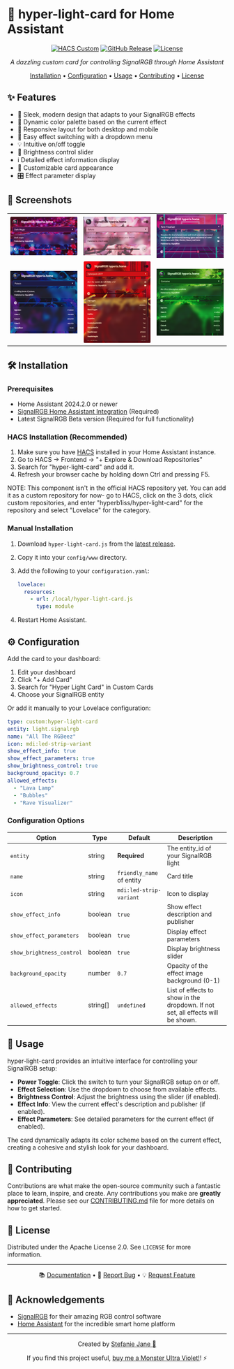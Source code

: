 # 🌟 hyper-light-card for Home Assistant

<div align="center">

[![HACS Custom][hacs-shield]][hacs]
[![GitHub Release][releases-shield]][releases]
[![License][license-shield]](LICENSE)

*A dazzling custom card for controlling SignalRGB through Home Assistant*

[Installation](#installation) • [Configuration](#configuration) • [Usage](#usage) • [Contributing](#contributing) • [License](#license)

</div>

## ✨ Features

- 💅 Sleek, modern design that adapts to your SignalRGB effects
- 🎨 Dynamic color palette based on the current effect
- 📱 Responsive layout for both desktop and mobile
- 🔀 Easy effect switching with a dropdown menu
- 💡 Intuitive on/off toggle
- 🔆 Brightness control slider
- ℹ️ Detailed effect information display
- 🔧 Customizable card appearance
- 🎛️ Effect parameter display

## 🌈 Screenshots
<table>
  <tr>
    <td><img src="images/dark_magic.png"/></td>
    <td><img src="images/sakura.png"/></td>
    <td><img src="images/rave_visualizer.png"/></td>
  </tr>
  <tr>
    <td><img src="images/poison_expanded.png"/></td>
    <td><img src="images/cyberpunk_2077_expanded.png"/></td>
    <td><img src="images/corrosive_expanded.png"/></td>
  </tr>
</table>

## 🛠️ Installation
<a name="installation"></a>

### Prerequisites

- Home Assistant 2024.2.0 or newer
- [SignalRGB Home Assistant Integration](https://github.com/hyperb1iss/signalrgb-homeassistant) (Required)
- Latest SignalRGB Beta version (Required for full functionality)

### HACS Installation (Recommended)

1. Make sure you have [HACS](https://hacs.xyz/) installed in your Home Assistant instance.
2. Go to HACS → Frontend → "+ Explore & Download Repositories"
3. Search for "hyper-light-card" and add it.
4. Refresh your browser cache by holding down Ctrl and pressing F5.

NOTE: This component isn't in the official HACS repository yet. You can add it as a custom
repository for now- go to HACS, click on the 3 dots, click custom repositories, and enter
"hyperb1iss/hyper-light-card" for the repository and select "Lovelace" for the
category.

### Manual Installation

1. Download `hyper-light-card.js` from the [latest release](https://github.com/hyperb1iss/hyper-light-card/releases).
2. Copy it into your `config/www` directory.
3. Add the following to your `configuration.yaml`:

   ```yaml
   lovelace:
     resources:
       - url: /local/hyper-light-card.js
         type: module
   ```

4. Restart Home Assistant.

## ⚙️ Configuration
<a name="configuration"></a>

Add the card to your dashboard:

1. Edit your dashboard
2. Click "+ Add Card"
3. Search for "Hyper Light Card" in Custom Cards
4. Choose your SignalRGB entity

Or add it manually to your Lovelace configuration:

```yaml
type: custom:hyper-light-card
entity: light.signalrgb
name: "All The RGBeez"
icon: mdi:led-strip-variant
show_effect_info: true
show_effect_parameters: true
show_brightness_control: true
background_opacity: 0.7
allowed_effects:
  - "Lava Lamp"
  - "Bubbles"
  - "Rave Visualizer"
```

### Configuration Options

| Option | Type | Default | Description |
|--------|------|---------|-------------|
| `entity` | string | **Required** | The entity_id of your SignalRGB light |
| `name` | string | `friendly_name` of entity | Card title |
| `icon` | string | `mdi:led-strip-variant` | Icon to display |
| `show_effect_info` | boolean | `true` | Show effect description and publisher |
| `show_effect_parameters` | boolean | `true` | Display effect parameters |
| `show_brightness_control` | boolean | `true` | Display brightness slider |
| `background_opacity` | number | `0.7` | Opacity of the effect image background (0-1) |
| `allowed_effects` | string[] | `undefined` | List of effects to show in the dropdown. If not set, all effects will be shown. |

## 🚀 Usage
<a name="usage"></a>

hyper-light-card provides an intuitive interface for controlling your SignalRGB setup:

- **Power Toggle**: Click the switch to turn your SignalRGB setup on or off.
- **Effect Selection**: Use the dropdown to choose from available effects.
- **Brightness Control**: Adjust the brightness using the slider (if enabled).
- **Effect Info**: View the current effect's description and publisher (if enabled).
- **Effect Parameters**: See detailed parameters for the current effect (if enabled).

The card dynamically adapts its color scheme based on the current effect, creating a cohesive and stylish look for your dashboard.

## 🤝 Contributing
<a name="contributing"></a>

Contributions are what make the open-source community such a fantastic place to learn, inspire, and create. Any contributions you make are **greatly appreciated**. Please see our [CONTRIBUTING.md](CONTRIBUTING.md) file for more details on how to get started.

## 📄 License
<a name="license"></a>

Distributed under the Apache License 2.0. See `LICENSE` for more information.

---

<div align="center">

📚 [Documentation](https://github.com/hyperb1iss/hyper-light-card/wiki) • 🐛 [Report Bug](https://github.com/hyperb1iss/hyper-light-card/issues) • 💡 [Request Feature](https://github.com/hyperb1iss/hyper-light-card/issues)

</div>

## 💖 Acknowledgements

- [SignalRGB](https://www.signalrgb.com/) for their amazing RGB control software
- [Home Assistant](https://www.home-assistant.io/) for the incredible smart home platform

---

<div align="center">

Created by [Stefanie Jane 🌠](https://github.com/hyperb1iss)

If you find this project useful, [buy me a Monster Ultra Violet!](https://ko-fi.com/hyperb1iss)! ⚡️

</div>

[hacs-shield]: https://img.shields.io/badge/HACS-Custom-pink.svg
[hacs]: https://github.com/custom-components/hacs
[releases-shield]: https://img.shields.io/github/release/hyperb1iss/hyper-light-card.svg
[releases]: https://github.com/hyperb1iss/hyper-light-card/releases
[license-shield]: https://img.shields.io/github/license/hyperb1iss/hyper-light-card.svg
